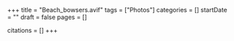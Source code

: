 +++
title = "Beach_bowsers.avif"
tags = ["Photos"]
categories = []
startDate = ""
draft = false
pages = []

citations = []
+++
